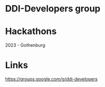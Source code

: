 # DDI-Developers group

# Hackathons

2023 - Gothenburg


# Links

https://groups.google.com/g/ddi-developers
